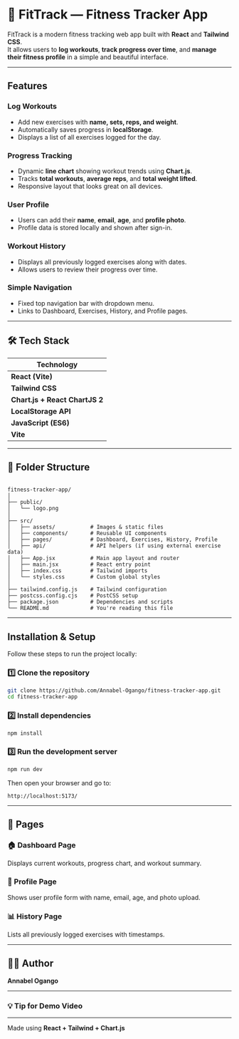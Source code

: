 # 💪 FitTrack — Fitness Tracker App

FitTrack is a modern fitness tracking web app built with **React** and **Tailwind CSS**.  
It allows users to **log workouts**, **track progress over time**, and **manage their fitness profile** in a simple and beautiful interface.

---

## Features

### Log Workouts
- Add new exercises with **name, sets, reps, and weight**.
- Automatically saves progress in **localStorage**.
- Displays a list of all exercises logged for the day.

### Progress Tracking
- Dynamic **line chart** showing workout trends using **Chart.js**.
- Tracks **total workouts**, **average reps**, and **total weight lifted**.
- Responsive layout that looks great on all devices.

### User Profile
- Users can add their **name**, **email**, **age**, and **profile photo**.
- Profile data is stored locally and shown after sign-in.

### Workout History
- Displays all previously logged exercises along with dates.
- Allows users to review their progress over time.

### Simple Navigation
- Fixed top navigation bar with dropdown menu.
- Links to Dashboard, Exercises, History, and Profile pages.

---

## 🛠️ Tech Stack

| Technology 
|-------------|
| **React (Vite)** | 
| **Tailwind CSS** |
| **Chart.js + React ChartJS 2** |
| **LocalStorage API** |
| **JavaScript (ES6)** |
| **Vite** |

---

## 📂 Folder Structure

```

fitness-tracker-app/
│
├── public/
│   └── logo.png
│
├── src/
│   ├── assets/           # Images & static files
│   ├── components/       # Reusable UI components
│   ├── pages/            # Dashboard, Exercises, History, Profile
│   ├── api/              # API helpers (if using external exercise data)
│   ├── App.jsx           # Main app layout and router
│   ├── main.jsx          # React entry point
│   ├── index.css         # Tailwind imports
│   └── styles.css        # Custom global styles
│
├── tailwind.config.js    # Tailwind configuration
├── postcss.config.cjs    # PostCSS setup
├── package.json          # Dependencies and scripts
└── README.md             # You're reading this file

````

---

## Installation & Setup

Follow these steps to run the project locally:

### 1️⃣ Clone the repository
```bash
git clone https://github.com/Annabel-Ogango/fitness-tracker-app.git
cd fitness-tracker-app
````

### 2️⃣ Install dependencies

```bash
npm install
```

### 3️⃣ Run the development server

```bash
npm run dev
```

Then open your browser and go to:

```
http://localhost:5173/
```

---

## 📸 Pages

### 🏠 Dashboard Page

Displays current workouts, progress chart, and workout summary.

### 🧍 Profile Page

Shows user profile form with name, email, age, and photo upload.

### 📊 History Page

Lists all previously logged exercises with timestamps.

---

## 🧑‍💻 Author

**Annabel Ogango**

---


### 💡 Tip for Demo Video

---

Made using **React + Tailwind + Chart.js**

```
